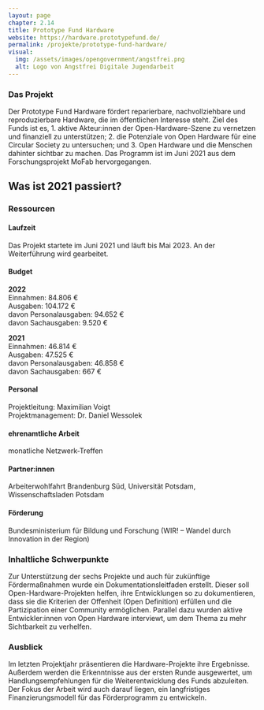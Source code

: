```yaml
---
layout: page
chapter: 2.14
title: Prototype Fund Hardware
website: https://hardware.prototypefund.de/
permalink: /projekte/prototype-fund-hardware/
visual:
  img: /assets/images/opengovernment/angstfrei.png
  alt: Logo von Angstfrei Digitale Jugendarbeit
---
```


### Das Projekt
Der Prototype Fund Hardware fördert reparierbare, nachvollziehbare und reproduzierbare Hardware, die im öffentlichen Interesse steht. Ziel des Funds ist es, 1. aktive Akteur:innen der Open-Hardware-Szene zu vernetzen und finanziell zu unterstützen; 2. die Potenziale von Open Hardware für eine Circular Society zu untersuchen; und 3. Open Hardware und die Menschen dahinter sichtbar zu machen. Das Programm ist im Juni 2021 aus dem Forschungsprojekt MoFab hervorgegangen.

## Was ist 2021 passiert? 

### Ressourcen

#### Laufzeit
Das Projekt startete im Juni 2021 und läuft bis Mai 2023. An der Weiterführung wird gearbeitet.

#### Budget

**2022**<br>
Einnahmen: 84.806 €<br>
Ausgaben: 104.172 €<br>
davon Personalausgaben: 94.652 €<br>
davon Sachausgaben: 9.520 €

**2021**<br>
Einnahmen: 46.814 €<br>
Ausgaben: 47.525 €<br>
davon Personalausgaben: 46.858 € <br>
davon Sachausgaben: 667 €

#### Personal
Projektleitung: Maximilian Voigt <br>
Projektmanagement: Dr. Daniel Wessolek

#### ehrenamtliche Arbeit
monatliche Netzwerk-Treffen

#### Partner:innen
Arbeiterwohlfahrt Brandenburg Süd, Universität Potsdam, Wissenschaftsladen Potsdam

#### Förderung
Bundesministerium für Bildung und Forschung (WIR! – Wandel durch Innovation in der Region)

### Inhaltliche Schwerpunkte

Zur Unterstützung der sechs Projekte und auch für zukünftige Fördermaßnahmen wurde ein Dokumentationsleitfaden erstellt. Dieser soll Open-Hardware-Projekten helfen, ihre Entwicklungen so zu dokumentieren, dass sie die Kriterien der Offenheit (Open Definition) erfüllen und die Partizipation einer Community ermöglichen. Parallel dazu wurden aktive Entwickler:innen von Open Hardware interviewt, um dem Thema zu mehr Sichtbarkeit zu verhelfen.  

### Ausblick

Im letzten Projektjahr präsentieren die Hardware-Projekte ihre Ergebnisse. Außerdem werden die Erkenntnisse aus der ersten Runde ausgewertet, um Handlungsempfehlungen für die Weiterentwicklung des Funds abzuleiten. Der Fokus der Arbeit wird auch darauf liegen, ein langfristiges Finanzierungsmodell für das Förderprogramm zu entwickeln.
